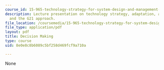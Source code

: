 ```yaml
---
course_id: 15-965-technology-strategy-for-system-design-and-management-spring-2009
description: Lecture presentation on technology strategy, adaptation, agility, decision-making,
  and the G21 approach.
file_location: /coursemedia/15-965-technology-strategy-for-system-design-and-management-spring-2009/8e0e8c8b6089c5bf258d469fcf9a710a_MIT15_965S09_Lec22.pdf
file_type: application/pdf
layout: pdf
title: Decision Making
type: course
uid: 8e0e8c8b6089c5bf258d469fcf9a710a

---
```

None